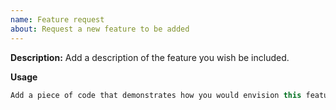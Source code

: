 ```yaml
---
name: Feature request
about: Request a new feature to be added
---
```


**Description:** Add a description of the feature you wish be included. 

**Usage**

```java
Add a piece of code that demonstrates how you would envision this feature to be used.
```